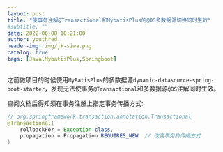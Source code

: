 ```yaml
---
layout: post
title: "使事务注解@Transactional和MybatisPlus的@DS多数据源切换同时生效"
#subtitle: ""
date: 2022-06-08 10:21:00
author: youthred
header-img: img/jk-siwa.png
catalog: true
tags: [Java,MybatisPlus,Springboot]
---
```


之前做项目的时候使用`MyBatisPlus`的多数据源`dynamic-datasource-spring-boot-starter`，发现无法使事务`@Transactional`和多数据源`@DS`注解同时生效。

查阅文档后得知须在事务注解上指定事务传播方式:

``` java
// org.springframework.transaction.annotation.Transactional
@Transactional(
    rollbackFor = Exception.class,
    propagation = Propagation.REQUIRES_NEW  // 改变事务的传播方式
)
```